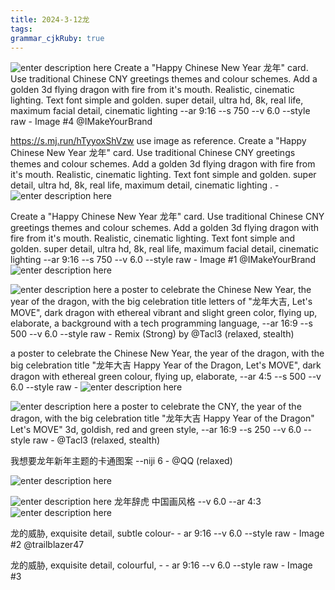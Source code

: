 ```yaml
---
title: 2024-3-12龙
tags: 
grammar_cjkRuby: true
---
```


![enter description here](https://i.imgur.com/HkLSbDe.png)
Create a "Happy Chinese New Year 龙年" card. Use traditional Chinese CNY greetings themes and colour schemes. Add a golden 3d flying dragon with fire from it's mouth. Realistic, cinematic lighting. Text font simple and golden. super detail, ultra hd, 8k, real life, maximum facial detail, cinematic lighting --ar 9:16 --s 750 --v 6.0 --style raw - Image #4 @IMakeYourBrand

https://s.mj.run/hTyyoxShVzw use image as reference. Create a "Happy Chinese New Year 龙年" card. Use traditional Chinese CNY greetings themes and colour schemes. Add a golden 3d flying dragon with fire from it's mouth. Realistic, cinematic lighting. Text font simple and golden. super detail, ultra hd, 8k, real life, maximum detail, cinematic lighting . - 
![enter description here](https://i.imgur.com/nVXdGvG.jpeg)

Create a "Happy Chinese New Year 龙年" card. Use traditional Chinese CNY greetings themes and colour schemes. Add a golden 3d flying dragon with fire from it's mouth. Realistic, cinematic lighting. Text font simple and golden. super detail, ultra hd, 8k, real life, maximum facial detail, cinematic lighting --ar 9:16 --s 750 --v 6.0 --style raw - Image #1 @IMakeYourBrand
![enter description here](https://i.imgur.com/S5OVXYV.png)

![enter description here](https://i.imgur.com/q82tm3P.jpeg)
a poster to celebrate the Chinese New Year, the year of the dragon, with the big celebration title letters of "龙年大吉, Let's MOVE", dark dragon with ethereal vibrant and slight green color, flying up, elaborate, a background with a tech programming language, --ar 16:9 --s 500 --v 6.0 --style raw - Remix (Strong) by @Tacl3 (relaxed, stealth)

a poster to celebrate the Chinese New Year, the year of the dragon, with the big celebration title "龙年大吉 Happy Year of the Dragon, Let's MOVE", dark dragon with ethereal green colour, flying up, elaborate, --ar 4:5 --s 500 --v 6.0 --style raw - 
![enter description here](https://i.imgur.com/0FpIhNv.png)

![enter description here](https://i.imgur.com/LPFBYI9.png)
a poster to celebrate the CNY, the year of the dragon, with the big celebration title "龙年大吉 Happy Year of the Dragon" Let's MOVE" 3d, goldish, red and green style, --ar 16:9 --s 250 --v 6.0 --style raw - @Tacl3 (relaxed, stealth)

我想要龙年新年主题的卡通图案 --niji 6 - @QQ (relaxed)

![enter description here](https://i.imgur.com/0ZAI0TY.png)

![enter description here](https://i.imgur.com/jcwn2t1.png)
龙年辞虎 中国画风格 --v 6.0 --ar 4:3
![enter description here](https://i.imgur.com/PTF3Jld.png)

龙的威胁, exquisite detail, subtle colour- - ar 9:16 --v 6.0 --style raw - Image #2 @trailblazer47

龙的威胁, exquisite detail, colourful, - - ar 9:16 --v 6.0 --style raw - Image #3 